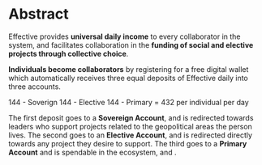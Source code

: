 # Abstract

Effective provides **universal daily income** to every collaborator in the system, and facilitates collaboration in the **funding of social and elective projects through collective choice**. 

**Individuals become collaborators** by registering for a free digital wallet which automatically receives three equal deposits of Effective daily into three accounts.

144 - Soverign
144 - Elective
144 - Primary
= 432 per individual per day 

The first deposit goes to a **Sovereign Account**, and is redirected towards leaders who support projects related to the geopolitical areas the person lives. The second goes to an **Elective Account**, and is redirected directly towards any project they desire to support. The third goes to a **Primary Account** and is spendable in the ecosystem, and . 


<!--stackedit_data:
eyJoaXN0b3J5IjpbMzgwOTIxMjU4LDEzNDcwMzI3OCw3MzA5OT
gxMTZdfQ==
-->